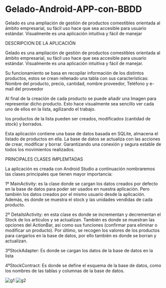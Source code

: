 # Gelado-Android-APP-con-BBDD
Gelado es una ampliación de gestión de productos comestibles orientada al ámbito empresarial, su fácil uso hace que sea accesible para usuario estándar. Visualmente es una aplicación intuitiva y fácil de manejar

DESCRIPCION DE LA APLICACIÓN

Gelado es una ampliación de gestión de productos comestibles orientada al ámbito empresarial, su fácil uso hace que sea accesible para usuario estándar. Visualmente es una aplicación intuitiva y fácil de manejar.  

Su funcionamiento se basa en recopilar información de los distintos productos, estos se crean rellenado una tabla con sus características: Nombre del producto, precio, cantidad, nombre proveedor, Teléfono y e-mail del proveedor 

Al final de la creación de cada producto se puede añadir una Imagen para representar dicho producto. Esto hace visualmente sea sencillo ver cada uno de ellos en la lista, agilizando el trabajo.

los productos de la lista pueden ser creados, modificados (cantidad de stock) y borrados.

Esta aplicación contiene una base de datos basada en 
SQLite, almacena el listado de productos en ella.
La base de datos se actualiza con las acciones de crear, modificar y borrar. Garantizando una conexión y segura estable de todos los movimientos realizados.


PRINCIPALES CLASES IMPLEMTADAS

La aplicación es creada con Android Studio a continuación nombraremos las clases principales que tienen mayor importancia:


1º MainActivity: es la clase donde se cargan los datos creados por defecto en la base de datos para poder ser usados en nuestra aplicación. Pero también los datos creados por el mismo usuario desde la aplicación. Además, es donde se muestra el stock y las unidades vendidas de cada producto.


2º DetailslActivity:  en esta clase es donde se incrementan y decrementan el Stock de los artículos y se actualizan. También es donde se muestran las opciones del ActionBar, así como sus funciones (confirmar para eliminar o modificar un producto). Por último, se recogen los valores de los productos para cargarlos en la base de datos, por ello también es donde se borran y actualizan. 


3ºStockAdapter: Es donde se cargan los datos de la base de datos en la lista 


4ºStockContract:  Es donde se define el esquema de la base de datos, como los nombres de las tablas y columnas de la base de datos.

![g1](https://user-images.githubusercontent.com/89985647/131881367-6da8798d-c8ce-4447-b6e7-9ae5db45c7e7.PNG)
![g2](https://user-images.githubusercontent.com/89985647/131881384-f7a5a521-efc4-4e7a-b4d5-8352749320a8.PNG)


